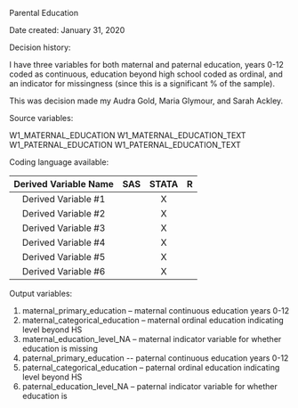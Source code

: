 Parental Education

Date created:
January 31, 2020

Decision history:

I have three variables for both maternal and paternal education, years 0-12 coded as continuous, education beyond high school coded as ordinal, and an indicator for missingness (since this is a significant % of the sample). 

This was decision made my Audra Gold, Maria Glymour, and Sarah Ackley. 

Source variables:

W1_MATERNAL_EDUCATION
W1_MATERNAL_EDUCATION_TEXT
W1_PATERNAL_EDUCATION
W1_PATERNAL_EDUCATION_TEXT

Coding language available:

| Derived Variable Name | SAS  | STATA  | R  |
| :---:   | :-: | :-: | :-: |
| Derived Variable #1 |  | X |  |
| Derived Variable #2 |  | X |  |
| Derived Variable #3 |  | X |  |
| Derived Variable #4 |  | X |  |
| Derived Variable #5 |  | X |  |
| Derived Variable #6 |  | X |  |



Output variables:
1.	maternal_primary_education – maternal continuous education years 0-12
2.	maternal_categorical_education – maternal ordinal education indicating level beyond HS 
3.	maternal_education_level_NA – maternal indicator variable for whether education is missing
4.	paternal_primary_education -- paternal continuous education years 0-12
5.	paternal_categorical_education – paternal ordinal education indicating level beyond HS
6.	paternal_education_level_NA – paternal indicator variable for whether education is
